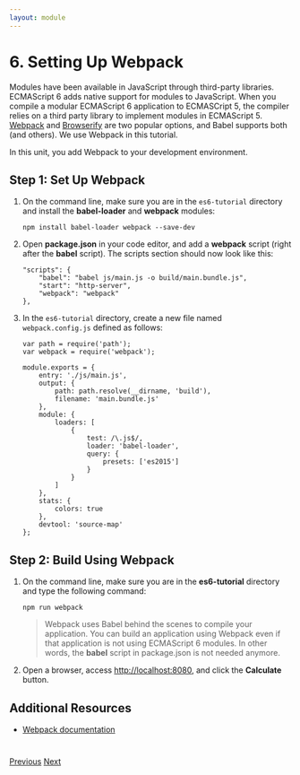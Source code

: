 ```yaml
---
layout: module
---
```

# 6. Setting Up Webpack

Modules have been available in JavaScript through third-party libraries. ECMAScript 6 adds native support for modules to JavaScript. When you compile a modular ECMAScript 6 application to ECMASCript 5, the compiler relies on a third party library to implement modules in ECMAScript 5. [Webpack](http://webpack.github.io/) and [Browserify](http://browserify.org/) are two popular options, and Babel supports both (and others). We use Webpack in this tutorial. 

In this unit, you add Webpack to your development environment.

## Step 1: Set Up Webpack

1. On the command line, make sure you are in the `es6-tutorial` directory and install the **babel-loader** and **webpack** modules:
   
   	```
   	npm install babel-loader webpack --save-dev
   	```

1. Open **package.json** in your code editor, and add a **webpack** script (right after the **babel** script). The scripts section should now look like this:

    ```
    "scripts": {
        "babel": "babel js/main.js -o build/main.bundle.js",
	    "start": "http-server",
        "webpack": "webpack"
    },
    ```
    
1. In the `es6-tutorial` directory, create a new file named `webpack.config.js` defined as follows:
     
     ```
     var path = require('path');
     var webpack = require('webpack');
     
     module.exports = {
         entry: './js/main.js',
         output: {
             path: path.resolve(__dirname, 'build'),
             filename: 'main.bundle.js'
         },
         module: {
             loaders: [
                 {
                     test: /\.js$/,
                     loader: 'babel-loader',
                     query: {
                         presets: ['es2015']
                     }
                 }
             ]
         },
         stats: {
             colors: true
         },
         devtool: 'source-map'
     };
     ```

## Step 2: Build Using Webpack

1. On the command line, make sure you are in the **es6-tutorial** directory and type the following command:
  
	```
    npm run webpack
	```
	
	> Webpack uses Babel behind the scenes to compile your application. You can build an application using Webpack even if that application is not using ECMAScript 6 modules. In other words, the **babel** script in package.json is not needed anymore.

1. Open a browser, access [http://localhost:8080](http://localhost:8080), and click the **Calculate** button.

## Additional Resources

- [Webpack documentation](http://webpack.github.io/docs/)

<div class="row" style="margin-top:40px;">
<div class="col-sm-12">
<a href="ecmascript6-template-strings.html" class="btn btn-default"><i class="glyphicon glyphicon-chevron-left"></i> Previous</a>
<a href="ecmascript6-modules.html" class="btn btn-default pull-right">Next <i class="glyphicon glyphicon-chevron-right"></i></a>
</div>
</div>

